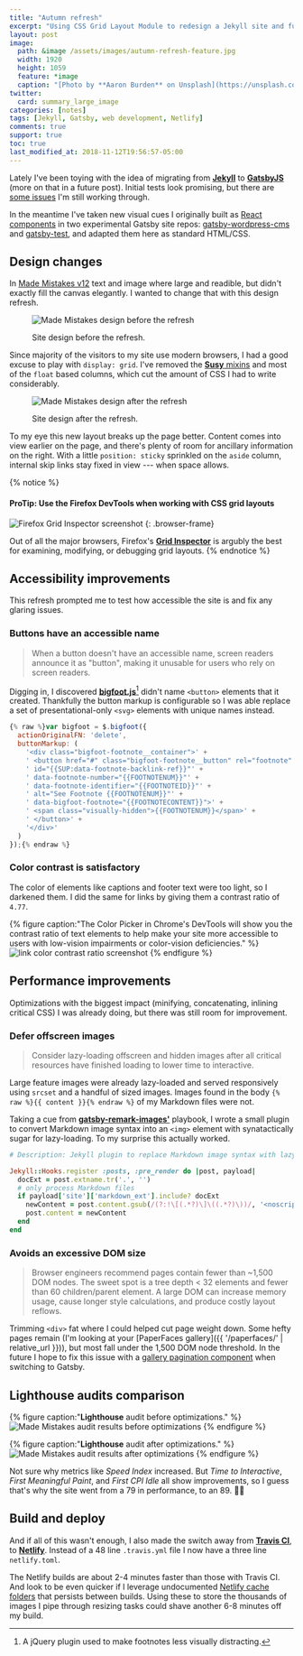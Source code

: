 ```yaml
---
title: "Autumn refresh"
excerpt: "Using CSS Grid Layout Module to redesign a Jekyll site and further improve performance and accessibility."
layout: post
image:
  path: &image /assets/images/autumn-refresh-feature.jpg
  width: 1920
  height: 1059
  feature: *image
  caption: "[Photo by **Aaron Burden** on Unsplash](https://unsplash.com/photos/Ndc6FS9v_hw?utm_source=unsplash&utm_medium=referral&utm_content=creditCopyText)"
twitter:
  card: summary_large_image
categories: [notes]
tags: [Jekyll, Gatsby, web development, Netlify]
comments: true
support: true
toc: true
last_modified_at: 2018-11-12T19:56:57-05:00
---
```


Lately I've been toying with the idea of migrating from [**Jekyll**](https://jekyllrb.com/) to [**GatsbyJS**](https://www.gatsbyjs.org/) (more on that in a future post). Initial tests look promising, but there are [some issues](https://github.com/mmistakes/gatsby-test/issues/1) I'm still working through.

In the meantime I've taken new visual cues I originally built as [React components](https://reactjs.org/docs/react-component.html) in two experimental Gatsby site repos: [gatsby-wordpress-cms](https://github.com/mmistakes/gatsby-wordpress-cms) and [gatsby-test](https://github.com/mmistakes/gatsby-test), and adapted them here as standard HTML/CSS.

## Design changes

In [Made Mistakes v12](https://github.com/mmistakes/made-mistakes-jekyll/releases/tag/12.0.0) text and image where large and readible, but didn't exactly fill the canvas elegantly. I wanted to change that with this design refresh.

<figure>
  <p class="browser-frame">
    <img src="/assets/images/mm-desktop-design-old.jpg" alt="Made Mistakes design before the refresh">
  </p>
  <figcaption>Site design before the refresh.</figcaption>
</figure>

Since majority of the visitors to my site use modern browsers, I had a good excuse to play with `display: grid`. I've removed the [**Susy** mixins](http://oddbird.net/susy/) and most of the `float` based columns, which cut the amount of CSS I had to write considerably.

<figure>
  <p class="browser-frame">
    <img src="/assets/images/mm-desktop-design-new.jpg" alt="Made Mistakes design after the refresh">
  </p>
  <figcaption>Site design after the refresh.</figcaption>
</figure>

To my eye this new layout breaks up the page better. Content comes into view earlier on the page, and there's plenty of room for ancillary information on the right. With a little `position: sticky` sprinkled on the `aside` column, internal skip links stay fixed in view --- when space allows.

{% notice %}
#### ProTip: Use the Firefox DevTools when working with CSS grid layouts

![Firefox Grid Inspector screenshot](/assets/images/firefox-grid-inspector-screenshot.jpg)
{: .browser-frame}

Out of all the major browsers, Firefox's [**Grid Inspector**](https://developer.mozilla.org/en-US/docs/Tools/Page_Inspector/How_to/Examine_grid_layouts) is argubly the best for examining, modifying, or debugging grid layouts.
{% endnotice %}

## Accessibility improvements

This refresh prompted me to test how accessible the site is and fix any glaring issues.

### Buttons have an accessible name

> When a button doesn't have an accessible name, screen readers announce it as "button", making it unusable for users who rely on screen readers.

Digging in, I discovered [**bigfoot.js**](http://bigfootjs.com/)[^bigfoot] didn't name `<button>` elements that it created. Thankfully the button markup is configurable so I was able replace a set of presentational-only `<svg>` elements with unique names instead.

[^bigfoot]: A jQuery plugin used to make footnotes less visually distracting.

```javascript
{% raw %}var bigfoot = $.bigfoot({
  actionOriginalFN: 'delete',
  buttonMarkup: (
    '<div class="bigfoot-footnote__container">' +
    ' <button href="#" class="bigfoot-footnote__button" rel="footnote"' +
    ' id="{{SUP:data-footnote-backlink-ref}}"' +
    ' data-footnote-number="{{FOOTNOTENUM}}"' +
    ' data-footnote-identifier="{{FOOTNOTEID}}"' +
    ' alt="See Footnote {{FOOTNOTENUM}}"' +
    ' data-bigfoot-footnote="{{FOOTNOTECONTENT}}">' +
    ' <span class="visually-hidden">{{FOOTNOTENUM}}</span>' +
    ' </button>' +
    '</div>'
  )
});{% endraw %}
```

### Color contrast is satisfactory

The color of elements like captions and footer text were too light, so I darkened them. I did the same for links by giving them a contrast ratio of `4.77`.

{% figure caption:"The Color Picker in Chrome's DevTools will show you the contrast ratio of text elements to help make your site more accessible to users with low-vision impairments or color-vision deficiencies." %}
![link color contrast ratio screenshot](/assets/images/mm-link-color-contrast-raio.png)
{% endfigure %}

## Performance improvements

Optimizations with the biggest impact (minifying, concatenating, inlining critical CSS) I was already doing, but there was still room for improvement.

### Defer offscreen images

> Consider lazy-loading offscreen and hidden images after all critical resources have finished loading to lower time to interactive.

Large feature images were already lazy-loaded and served responsively using `srcset` and a handful of sized images. Images found in the body `{% raw %}{{ content }}{% endraw %}` of my Markdown files were not.

Taking a cue from [**gatsby-remark-images'**](https://github.com/gatsbyjs/gatsby/tree/master/packages/gatsby-remark-images) playbook, I wrote a small plugin to convert Markdown image syntax into an `<img>` element with synatactically sugar for lazy-loading. To my surprise this actually worked.

```ruby
# Description: Jekyll plugin to replace Markdown image syntax with lazy-load HTML markup

Jekyll::Hooks.register :posts, :pre_render do |post, payload|
  docExt = post.extname.tr('.', '')
  # only process Markdown files
  if payload['site']['markdown_ext'].include? docExt
    newContent = post.content.gsub(/(?:!\[(.*?)\]\((.*?)\))/, '<noscript><img src="\2"></noscript><img src="data:image/gif;base64,R0lGODlhAQABAAAAACH5BAEKAAEALAAAAAABAAEAAAICTAEAOw==" data-src="\2" alt="\1" class="lazyload fade-in">')
    post.content = newContent
  end
end
```

### Avoids an excessive DOM size

> Browser engineers recommend pages contain fewer than ~1,500 DOM nodes. The sweet spot is a tree depth < 32 elements and fewer than 60 children/parent element. A large DOM can increase memory usage, cause longer style calculations, and produce costly layout reflows.

Trimming `<div>` fat where I could helped cut page weight down. Some hefty pages remain (I'm looking at your [PaperFaces gallery]({{ '/paperfaces/' | relative_url }})), but most fall under the 1,500 DOM node threshold. In the future I hope to fix this issue with a [gallery pagination component](https://awesome-lewin-0d1356.netlify.com/grid-example/) when switching to Gatsby.

## Lighthouse audits comparison

{% figure caption:"**Lighthouse** audit before optimizations." %}
![Made Mistakes audit results before optimizations](/assets/images/mm-lighthouse-audit-before.png)
{% endfigure %}

{% figure caption:"**Lighthouse** audit after optimizations." %}
![Made Mistakes audit results after optimizations](/assets/images/mm-lighthouse-audit-after.png)
{% endfigure %}

Not sure why metrics like *Speed Index* increased. But *Time to Interactive*, *First Meaningful Paint*, and *First CPI Idle* all show improvements, so I guess that's why the site went from a 79 in performance, to an 89. :man_shrugging:

## Build and deploy

And if all of this wasn't enough, I also made the switch away from [**Travis CI**](https://travis-ci.org/), to [**Netlify**](https://www.netlify.com/). Instead of a 48 line `.travis.yml` file I now have a three line `netlify.toml`.

The Netlify builds are about 2-4 minutes faster than those with Travis CI. And look to be even quicker if I leverage undocumented [Netlify cache folders](https://www.contentful.com/blog/2018/05/17/faster-static-site-builds-part-one-process-only-what-you-need/#caching-for-the-win) that persists between builds. Using these to store the thousands of images I pipe through resizing tasks could shave another 6-8 minutes off my build.
